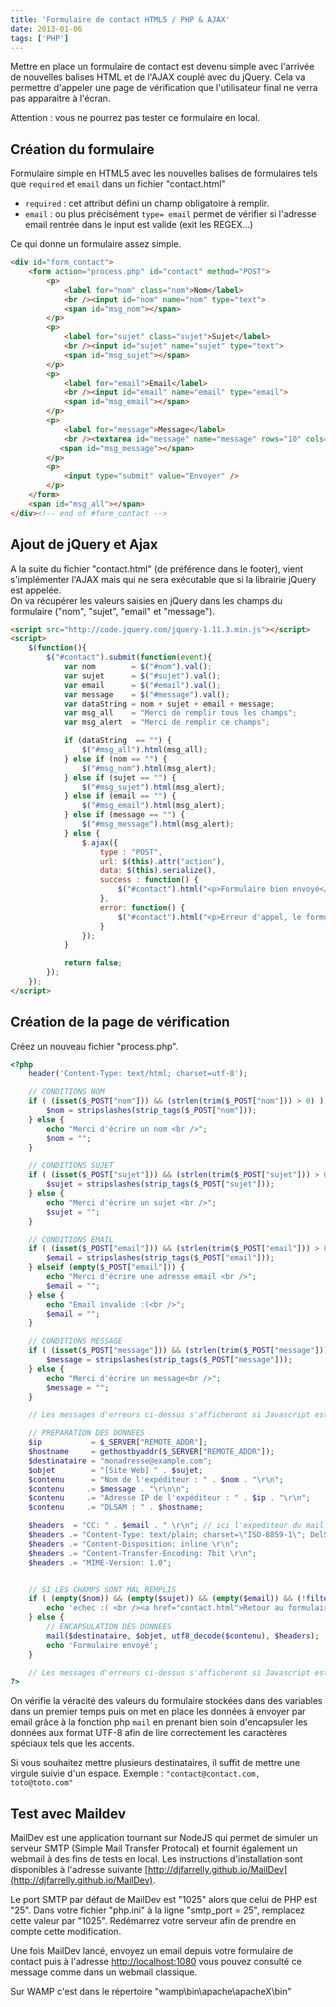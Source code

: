 ```yaml
---
title: 'Formulaire de contact HTML5 / PHP & AJAX'
date: 2013-01-06
tags: ['PHP']
---
```


Mettre en place un formulaire de contact est devenu simple avec l'arrivée de nouvelles balises HTML et de l'AJAX couplé avec du jQuery. Cela va permettre d'appeler une page de vérification que l'utilisateur final ne verra pas apparaitre à l'écran.

Attention : vous ne pourrez pas tester ce formulaire en local.

## Création du formulaire

Formulaire simple en HTML5 avec les nouvelles balises de formulaires tels que `required` et `email` dans un fichier "contact.html"

- `required` : cet attribut défini un champ obligatoire à remplir.
- `email` : ou plus précisément `type= email` permet de vérifier si l'adresse email rentrée dans le input est valide (exit les REGEX...)

Ce qui donne un formulaire assez simple.

```html
<div id="form_contact">
    <form action="process.php" id="contact" method="POST">
        <p>
            <label for="nom" class="nom">Nom</label>
            <br /><input id="nom" name="nom" type="text">
            <span id="msg_nom"></span>
        </p>
        <p>
            <label for="sujet" class="sujet">Sujet</label>
            <br /><input id="sujet" name="sujet" type="text">
            <span id="msg_sujet"></span>
        </p>
        <p>
            <label for="email">Email</label>
            <br /><input id="email" name="email" type="email">
            <span id="msg_email"></span>
        </p>
        <p>
            <label for="message">Message</label>
            <br /><textarea id="message" name="message" rows="10" cols="80"></textarea>
           <span id="msg_message"></span>
        </p>
        <p>
            <input type="submit" value="Envoyer" />
        </p>
    </form>
    <span id="msg_all"></span>
</div><!-- end of #form_contact -->
```

## Ajout de jQuery et Ajax

A la suite du fichier "contact.html" (de préférence dans le footer), vient s'implémenter l'AJAX mais qui ne sera exécutable que si la librairie jQuery est appelée.  
On va récupérer les valeurs saisies en jQuery dans les champs du formulaire ("nom", "sujet", "email" et "message").

```html
<script src="http://code.jquery.com/jquery-1.11.3.min.js"></script>
<script>
    $(function(){
        $("#contact").submit(function(event){
            var nom        = $("#nom").val();
            var sujet      = $("#sujet").val();
            var email      = $("#email").val();
            var message    = $("#message").val();
            var dataString = nom + sujet + email + message;
            var msg_all    = "Merci de remplir tous les champs";
            var msg_alert  = "Merci de remplir ce champs";

            if (dataString  == "") {
                $("#msg_all").html(msg_all);
            } else if (nom == "") {
                $("#msg_nom").html(msg_alert);
            } else if (sujet == "") {
                $("#msg_sujet").html(msg_alert);
            } else if (email == "") {
                $("#msg_email").html(msg_alert);
            } else if (message == "") {
                $("#msg_message").html(msg_alert);
            } else {
                $.ajax({
                    type : "POST",
                    url: $(this).attr("action"),
                    data: $(this).serialize(),
                    success : function() {
                        $("#contact").html("<p>Formulaire bien envoyé</p>");
                    },
                    error: function() {
                        $("#contact").html("<p>Erreur d'appel, le formulaire ne peut pas fonctionner</p>");
                    }
                });
            }

            return false;
        });
    });
</script>
```

## Création de la page de vérification

Créez un nouveau fichier "process.php".

```php
<?php
    header('Content-Type: text/html; charset=utf-8');

    // CONDITIONS NOM
    if ( (isset($_POST["nom"])) && (strlen(trim($_POST["nom"])) > 0) ) {
        $nom = stripslashes(strip_tags($_POST["nom"]));
    } else {
        echo "Merci d'écrire un nom <br />";
        $nom = "";
    }

    // CONDITIONS SUJET
    if ( (isset($_POST["sujet"])) && (strlen(trim($_POST["sujet"])) > 0) ) {
        $sujet = stripslashes(strip_tags($_POST["sujet"]));
    } else {
        echo "Merci d'écrire un sujet <br />";
        $sujet = "";
    }

    // CONDITIONS EMAIL
    if ( (isset($_POST["email"])) && (strlen(trim($_POST["email"])) > 0) && (filter_var($_POST["email"], FILTER_VALIDATE_EMAIL)) ) {
        $email = stripslashes(strip_tags($_POST["email"]));
    } elseif (empty($_POST["email"])) {
        echo "Merci d'écrire une adresse email <br />";
        $email = "";
    } else {
        echo "Email invalide :(<br />";
        $email = "";
    }

    // CONDITIONS MESSAGE
    if ( (isset($_POST["message"])) && (strlen(trim($_POST["message"])) > 0) ) {
        $message = stripslashes(strip_tags($_POST["message"]));
    } else {
        echo "Merci d'écrire un message<br />";
        $message = "";
    }

    // Les messages d'erreurs ci-dessus s'afficheront si Javascript est désactivé

    // PREPARATION DES DONNEES
    $ip           = $_SERVER["REMOTE_ADDR"];
    $hostname     = gethostbyaddr($_SERVER["REMOTE_ADDR"]);
    $destinataire = "monadresse@example.com";
    $objet        = "[Site Web] " . $sujet;
    $contenu      = "Nom de l'expéditeur : " . $nom . "\r\n";
    $contenu     .= $message . "\r\n\n";
    $contenu     .= "Adresse IP de l'expéditeur : " . $ip . "\r\n";
    $contenu     .= "DLSAM : " . $hostname;

    $headers  = "CC: " . $email . " \r\n"; // ici l'expediteur du mail
    $headers .= "Content-Type: text/plain; charset=\"ISO-8859-1\"; DelSp=\"Yes\"; format=flowed /r/n";
    $headers .= "Content-Disposition: inline \r\n";
    $headers .= "Content-Transfer-Encoding: 7bit \r\n";
    $headers .= "MIME-Version: 1.0";


    // SI LES CHAMPS SONT MAL REMPLIS
    if ( (empty($nom)) && (empty($sujet)) && (empty($email)) && (!filter_var($email, FILTER_VALIDATE_EMAIL)) && (empty($message)) ) {
        echo 'echec :( <br /><a href="contact.html">Retour au formulaire</a>';
    } else {
        // ENCAPSULATION DES DONNEES
        mail($destinataire, $objet, utf8_decode($contenu), $headers);
        echo 'Formulaire envoyé';
    }

    // Les messages d'erreurs ci-dessus s'afficheront si Javascript est désactivé
?>
```

On vérifie la véracité des valeurs du formulaire stockées dans des variables dans un premier temps puis on met en place les données à envoyer par email grâce à la fonction php `mail` en prenant bien soin d'encapsuler les données aux format UTF-8 afin de lire correctement les caractères spéciaux tels que les accents.

Si vous souhaitez mettre plusieurs destinataires, il suffit de mettre une virgule suivie d'un espace. Exemple : `"contact@contact.com, toto@toto.com"`

## Test avec Maildev

MailDev est une application tournant sur NodeJS qui permet de simuler un serveur SMTP (Simple Mail Transfer Protocal) et fournit également un webmail à des fins de tests en local. Les instructions d'installation sont disponibles à l'adresse suivante [http://djfarrelly.github.io/MailDev](http://djfarrelly.github.io/MailDev).

Le port SMTP par défaut de MailDev est "1025" alors que celui de PHP est "25". Dans votre fichier "php.ini" à la ligne "smtp_port = 25", remplacez cette valeur par "1025". Redémarrez votre serveur afin de prendre en compte cette modification.

Une fois MailDev lancé, envoyez un email depuis votre formulaire de contact puis à l'adresse [http://localhost:1080](http://localhost:1080) vous pouvez consulté ce message comme dans un webmail classique.

Sur WAMP c'est dans le répertoire "wamp\bin\apache\apacheX\bin"
